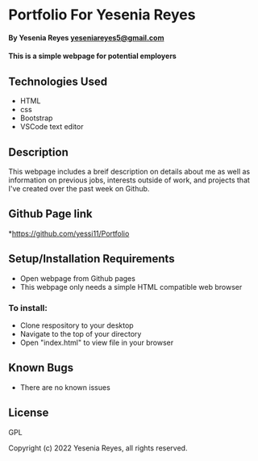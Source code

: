 # Portfolio For Yesenia Reyes

#### By Yesenia Reyes yeseniareyes5@gmail.com

#### This is a simple webpage for potential employers

## Technologies Used

* HTML
* css
* Bootstrap
* VSCode text editor

## Description

This webpage includes a breif description on details about me as well as information on previous jobs, interests outside of work, and projects that I've created over the past week on Github.

## Github Page link
*https://github.com/yessi11/Portfolio

## Setup/Installation Requirements

* Open webpage from Github pages
* This webpage only needs a simple HTML compatible web browser
 ### To install:
* Clone respository to your desktop
* Navigate to the top of your directory 
* Open "index.html" to view file in your browser



## Known Bugs

* There are no known issues

## License

GPL

Copyright (c) 2022 Yesenia Reyes, all rights reserved.
